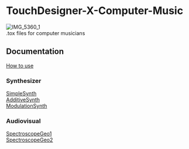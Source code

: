 # TouchDesigner-X-Computer-Music
![IMG_5360_1](https://github.com/gwangyu-lee/TouchDesigner-X-Computer-Music/assets/79373845/84fcd42f-d9d3-4b82-9823-8b0877568570)    
.tox files for computer musicians    

## Documentation
<a href="https://www.gwangyulee.com/p/td-x-cm-how-to-use.html" target="_blank">How to use</a>    

### Synthesizer    
<a href="https://www.gwangyulee.com/p/td-x-cm-simplesynth.html" target="_blank">SimpleSynth</a>    
<a href="https://www.gwangyulee.com/p/td-x-cm-additivesynth.html" target="_blank">AdditiveSynth</a>    
<a href="https://www.gwangyulee.com/p/td-x-cm-modulationsynth.html" target="_blank">ModulationSynth</a>    

### Audiovisual
<a href="https://www.gwangyulee.com/p/td-x-cm-spectroscopegeo1.html" target="_blank">SpectroscopeGeo1</a>    
<a href="https://www.gwangyulee.com/p/td-x-cm-spectroscopegeo2.html" target="_blank">SpectroscopeGeo2</a>    
